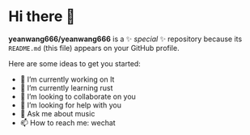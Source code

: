 # Hi there 👋


**yeanwang666/yeanwang666** is a ✨ _special_ ✨ repository because its `README.md` (this file) appears on your GitHub profile.

Here are some ideas to get you started:

- 🔭 I’m currently working on It
- 🌱 I’m currently learning rust
- 👯 I’m looking to collaborate on you
- 🤔 I’m looking for help with you
- 💬 Ask me about music
- 📫 How to reach me: wechat

  
